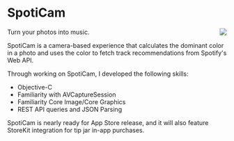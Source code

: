 # SpotiCam
<img src = "SpotiCam Demo.gif" align = "right">

Turn your photos into music.

SpotiCam is a camera-based experience that calculates the dominant color in a photo and uses the color to fetch track recommendations from Spotify's Web API.

Through working on SpotiCam, I developed the following skills:

* Objective-C
* Familiarity with AVCaptureSession
* Familiarity Core Image/Core Graphics
* REST API queries and JSON Parsing

SpotiCam is nearly ready for App Store release, and it will also feature StoreKit integration for tip jar in-app purchases.
